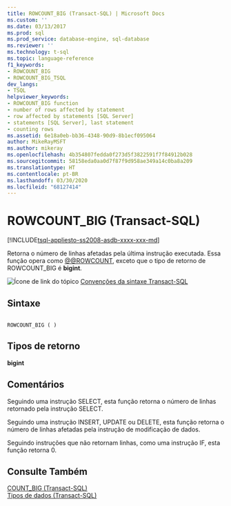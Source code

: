 ```yaml
---
title: ROWCOUNT_BIG (Transact-SQL) | Microsoft Docs
ms.custom: ''
ms.date: 03/13/2017
ms.prod: sql
ms.prod_service: database-engine, sql-database
ms.reviewer: ''
ms.technology: t-sql
ms.topic: language-reference
f1_keywords:
- ROWCOUNT_BIG
- ROWCOUNT_BIG_TSQL
dev_langs:
- TSQL
helpviewer_keywords:
- ROWCOUNT_BIG function
- number of rows affected by statement
- row affected by statements [SQL Server]
- statements [SQL Server], last statement
- counting rows
ms.assetid: 6e18a0eb-bb36-4348-90d9-8b1ecf095064
author: MikeRayMSFT
ms.author: mikeray
ms.openlocfilehash: 4b354807fedda0f273d5f3822591f7f84912b028
ms.sourcegitcommit: 58158eda0aa0d7f87f9d958ae349a14c0ba8a209
ms.translationtype: HT
ms.contentlocale: pt-BR
ms.lasthandoff: 03/30/2020
ms.locfileid: "68127414"
---
```

# <a name="rowcount_big-transact-sql"></a>ROWCOUNT_BIG (Transact-SQL)
[!INCLUDE[tsql-appliesto-ss2008-asdb-xxxx-xxx-md](../../includes/tsql-appliesto-ss2008-asdb-xxxx-xxx-md.md)]

  Retorna o número de linhas afetadas pela última instrução executada. Essa função opera como [@@ROWCOUNT](../../t-sql/functions/rowcount-transact-sql.md), exceto que o tipo de retorno de ROWCOUNT_BIG é **bigint**.  
  
 ![Ícone de link do tópico](../../database-engine/configure-windows/media/topic-link.gif "Ícone de link do tópico") [Convenções da sintaxe Transact-SQL](../../t-sql/language-elements/transact-sql-syntax-conventions-transact-sql.md)  
  
## <a name="syntax"></a>Sintaxe  
  
```  
  
ROWCOUNT_BIG ( )  
```  
  
## <a name="return-types"></a>Tipos de retorno  
 **bigint**  
  
## <a name="remarks"></a>Comentários  
 Seguindo uma instrução SELECT, esta função retorna o número de linhas retornado pela instrução SELECT.  
  
 Seguindo uma instrução INSERT, UPDATE ou DELETE, esta função retorna o número de linhas afetadas pela instrução de modificação de dados.  
  
 Seguindo instruções que não retornam linhas, como uma instrução IF, esta função retorna 0.  
  
## <a name="see-also"></a>Consulte Também  
 [COUNT_BIG &#40;Transact-SQL&#41;](../../t-sql/functions/count-big-transact-sql.md)   
 [Tipos de dados &#40;Transact-SQL&#41;](../../t-sql/data-types/data-types-transact-sql.md)  
  
  
